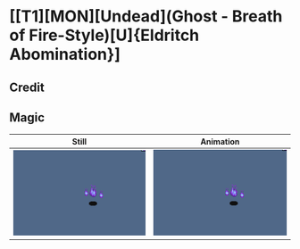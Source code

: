 # [\[T1\]\[MON\]\[Undead\]\(Ghost - Breath of Fire-Style\)\[U\]{Eldritch Abomination}]

## Credit


	
## Magic

| Still | Animation |
| :---: | :-------: |
| ![Magic still](./Magic_000.png) | ![Magic animation](./Magic.gif) |
